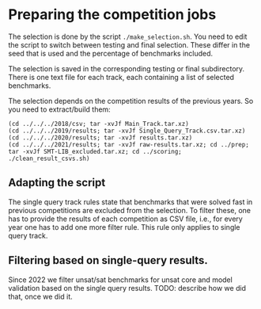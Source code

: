 # Preparing the competition jobs

The selection is done by the script `./make_selection.sh`.
You need to edit the script to switch between testing and final
selection.  These differ in the seed that is used and the percentage
of benchmarks included.

The selection is saved in the corresponding testing or final 
subdirectory.  There is one text file for each track, each containing
a list of selected benchmarks.

The selection depends on the competition results of the previous
years.  So you need to extract/build them:

```
(cd ../../../2018/csv; tar -xvJf Main_Track.tar.xz)
(cd ../../../2019/results; tar -xvJf Single_Query_Track.csv.tar.xz)
(cd ../../../2020/results; tar -xvJf results.tar.xz)
(cd ../../../2021/results; tar -xvJf raw-results.tar.xz; cd ../prep; tar -xvJf SMT-LIB_excluded.tar.xz; cd ../scoring; ./clean_result_csvs.sh)
```

## Adapting the script

The single query track rules state that benchmarks that were solved
fast in previous competitions are excluded from the selection.  To
filter these, one has to provide the results of each competition as
CSV file, i.e., for every year one has to add one more filter rule.
This rule only applies to single query track.

## Filtering based on single-query results.

Since 2022 we filter unsat/sat benchmarks for unsat core and model
validation based on the single query results.  TODO: describe how
we did that, once we did it.
